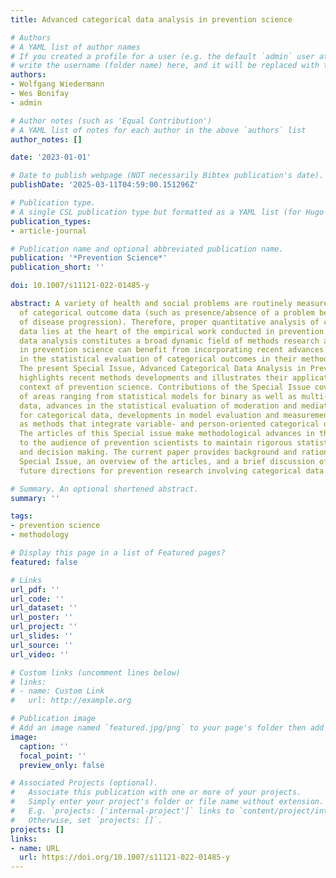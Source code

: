 ```yaml
---
title: Advanced categorical data analysis in prevention science

# Authors
# A YAML list of author names
# If you created a profile for a user (e.g. the default `admin` user at `content/authors/admin/`), 
# write the username (folder name) here, and it will be replaced with their full name and linked to their profile.
authors:
- Wolfgang Wiedermann
- Wes Bonifay
- admin

# Author notes (such as 'Equal Contribution')
# A YAML list of notes for each author in the above `authors` list
author_notes: []

date: '2023-01-01'

# Date to publish webpage (NOT necessarily Bibtex publication's date).
publishDate: '2025-03-11T04:59:00.151296Z'

# Publication type.
# A single CSL publication type but formatted as a YAML list (for Hugo requirements).
publication_types:
- article-journal

# Publication name and optional abbreviated publication name.
publication: '*Prevention Science*'
publication_short: ''

doi: 10.1007/s11121-022-01485-y

abstract: A variety of health and social problems are routinely measured in the form
  of categorical outcome data (such as presence/absence of a problem behavior or stages
  of disease progression). Therefore, proper quantitative analysis of categorical
  data lies at the heart of the empirical work conducted in prevention science. Categorical
  data analysis constitutes a broad dynamic field of methods research and data analysts
  in prevention science can benefit from incorporating recent advances and developments
  in the statistical evaluation of categorical outcomes in their methodological repertoire.
  The present Special Issue, Advanced Categorical Data Analysis in Prevention Science,
  highlights recent methods developments and illustrates their application in the
  context of prevention science. Contributions of the Special Issue cover a wide variety
  of areas ranging from statistical models for binary as well as multi-categorical
  data, advances in the statistical evaluation of moderation and mediation effects
  for categorical data, developments in model evaluation and measurement, as well
  as methods that integrate variable- and person-oriented categorical data analysis.
  The articles of this Special issue make methodological advances in these areas accessible
  to the audience of prevention scientists to maintain rigorous statistical practice
  and decision making. The current paper provides background and rationale for this
  Special Issue, an overview of the articles, and a brief discussion of some potential
  future directions for prevention research involving categorical data analysis.

# Summary. An optional shortened abstract.
summary: ''

tags: 
- prevention science
- methodology

# Display this page in a list of Featured pages?
featured: false

# Links
url_pdf: ''
url_code: ''
url_dataset: ''
url_poster: ''
url_project: ''
url_slides: ''
url_source: ''
url_video: ''

# Custom links (uncomment lines below)
# links:
# - name: Custom Link
#   url: http://example.org

# Publication image
# Add an image named `featured.jpg/png` to your page's folder then add a caption below.
image:
  caption: ''
  focal_point: ''
  preview_only: false

# Associated Projects (optional).
#   Associate this publication with one or more of your projects.
#   Simply enter your project's folder or file name without extension.
#   E.g. `projects: ['internal-project']` links to `content/project/internal-project/index.md`.
#   Otherwise, set `projects: []`.
projects: []
links:
- name: URL
  url: https://doi.org/10.1007/s11121-022-01485-y
---
```


